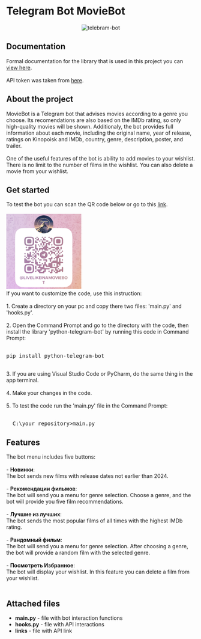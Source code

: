<h1>Telegram Bot MovieBot</h1>
<div align='center'>
  <img src="https://static10.tgstat.ru/channels/_0/cf/cfc09bd1df9a6c9b386560c72e5170df.jpg" alt='telebram-bot' width='250' height='250'>
</div>

<h2>Documentation</h2>
Formal documentation for the library that is used in this project you can <a href='https://docs.python-telegram-bot.org/en/stable/index.html'>view here</a>.<br><br>
API token was taken from <a href='https://kinopoiskapiunofficial.tech/documentation/api/?ysclid=m9mioyr2y6157520274'>here</a>.

<h2>About the project</h2>
MovieBot is a Telegram bot that advises movies according to a genre you choose. Its recomendations are also based on the IMDb 
rating, so only high-quality movies will be shown. Additionaly, the bot provides full information about each movie, including 
the original name, year of release, ratings on Kinopoisk and IMDb, country, genre, description, poster, and trailer.
<br><br>
One of the useful features of the bot is ability to add movies to your wishlist. There is no limit to the number of films 
in the wishlist. You can also delete a movie from your wishlist.

<h2>Get started</h2>
To test the bot you can scan the QR code below or go to this <a href='https://t.me/LiveLikeInAMovieBot'>link</a>.
<br><br><img src='image0.jpeg' width='200' height='200'><br>
If you want to customize the code, use this instruction:<br><br>
1. Create a directory on your pc and copy there two files: 'main.py' and 'hooks.py'.<br><br>
2. Open the Command Prompt and go to the directory with the code, then install 
   the library 'python-telegram-bot' by running this code in Command Prompt:<br><br>
<pre>
pip install python-telegram-bot
</pre><br>
3. If you are using Visual Studio Code or PyCharm, do the same thing in the app terminal.<br><br>
4. Make your changes in the code.<br><br>
5. To test the code run the 'main.py' file in the Command Prompt:<br><br>
<pre>
  C:\your_repository>main.py
</pre>

<h2>Features</h2>
The bot menu includes five buttons:<br><br>
- <b>Новинки</b>:<br>
  The bot sends new films with release dates not earlier than 2024.<br><br>
- <b>Рекомендации фильмов</b>:<br>
  The bot will send you a menu for genre selection. Choose a genre, and the bot will provide you five film recommendations.<br><br>
- <b>Лучшие из лучших</b>:<br>
  The bot sends the most popular films of all times with the highest IMDb rating.<br><br>
- <b>Рандомный фильм</b>:<br>
  The bot will send you a menu for genre selection. After choosing a genre, the bot will provide a random film with the selected genre.<br><br>
- <b>Посмотреть Избранное</b>:<br>
  The bot will display your wishlist. In this feature you can delete a film from your wishlist.<br><br>

<h2>Attached files</h2>
<ul>
  <li>
    <b>main.py</b> - file with bot interaction functions
  </li>
  <li>
    <b>hooks.py</b> - file with API interactions
  </li>
  <li>
    <b>links</b> - file with API link
  </li>
</ul>
